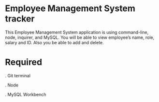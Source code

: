 
# Employee Management System   tracker


This Employee Management System application is using command-line, node, inquirer, and MySQL. You will be able to view employee’s name, role, salary and ID. Also you be able to add and delete.





# Required 

. Git terminal

. Node

. MySQL Workbench 





